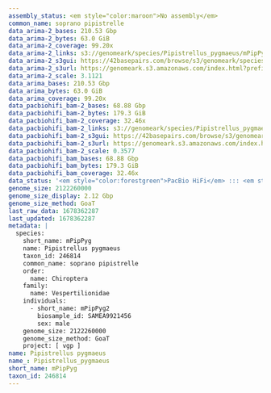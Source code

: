 ```yaml
---
assembly_status: <em style="color:maroon">No assembly</em>
common_name: soprano pipistrelle
data_arima-2_bases: 210.53 Gbp
data_arima-2_bytes: 63.0 GiB
data_arima-2_coverage: 99.20x
data_arima-2_links: s3://genomeark/species/Pipistrellus_pygmaeus/mPipPyg2/genomic_data/arima/<br>
data_arima-2_s3gui: https://42basepairs.com/browse/s3/genomeark/species/Pipistrellus_pygmaeus/mPipPyg2/genomic_data/arima/
data_arima-2_s3url: https://genomeark.s3.amazonaws.com/index.html?prefix=species/Pipistrellus_pygmaeus/mPipPyg2/genomic_data/arima/
data_arima-2_scale: 3.1121
data_arima_bases: 210.53 Gbp
data_arima_bytes: 63.0 GiB
data_arima_coverage: 99.20x
data_pacbiohifi_bam-2_bases: 68.88 Gbp
data_pacbiohifi_bam-2_bytes: 179.3 GiB
data_pacbiohifi_bam-2_coverage: 32.46x
data_pacbiohifi_bam-2_links: s3://genomeark/species/Pipistrellus_pygmaeus/mPipPyg2/genomic_data/pacbio_hifi/<br>
data_pacbiohifi_bam-2_s3gui: https://42basepairs.com/browse/s3/genomeark/species/Pipistrellus_pygmaeus/mPipPyg2/genomic_data/pacbio_hifi/
data_pacbiohifi_bam-2_s3url: https://genomeark.s3.amazonaws.com/index.html?prefix=species/Pipistrellus_pygmaeus/mPipPyg2/genomic_data/pacbio_hifi/
data_pacbiohifi_bam-2_scale: 0.3577
data_pacbiohifi_bam_bases: 68.88 Gbp
data_pacbiohifi_bam_bytes: 179.3 GiB
data_pacbiohifi_bam_coverage: 32.46x
data_status: '<em style="color:forestgreen">PacBio HiFi</em> ::: <em style="color:forestgreen">Arima</em>'
genome_size: 2122260000
genome_size_display: 2.12 Gbp
genome_size_method: GoaT
last_raw_data: 1678362287
last_updated: 1678362287
metadata: |
  species:
    short_name: mPipPyg
    name: Pipistrellus pygmaeus
    taxon_id: 246814
    common_name: soprano pipistrelle
    order:
      name: Chiroptera
    family:
      name: Vespertilionidae
    individuals:
      - short_name: mPipPyg2
        biosample_id: SAMEA9921456
        sex: male
    genome_size: 2122260000
    genome_size_method: GoaT
    project: [ vgp ]
name: Pipistrellus pygmaeus
name_: Pipistrellus_pygmaeus
short_name: mPipPyg
taxon_id: 246814
---
```

